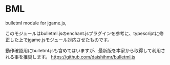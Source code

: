BML
===

bulletml module for jgame.js,

このモジュールはbulletml.jsのenchant.jsプラグインを参考に、typescriptに修正した上でjgame.jsモジュール対応させたものです。

動作確認用にbulletml.jsも含めてはいますが、最新版を本家から取得して利用される事を推奨します。 https://github.com/daishihmr/bulletml.js